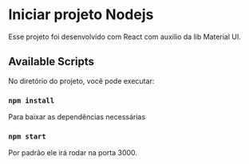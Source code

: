 # Iniciar projeto Nodejs

Esse projeto foi desenvolvido com React com auxilio da lib Material UI.

## Available Scripts

No diretório do projeto, você pode executar:

### `npm install`

Para baixar as dependências necessárias
### `npm start`

Por padrão ele irá rodar na porta 3000.
